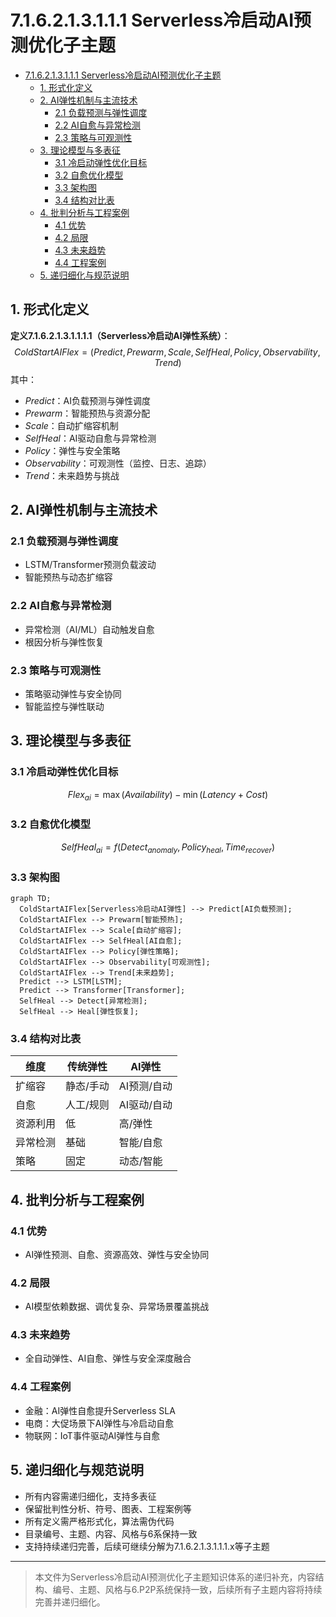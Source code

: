 # 7.1.6.2.1.3.1.1.1 Serverless冷启动AI预测优化子主题


<!-- TOC START -->

- [7.1.6.2.1.3.1.1.1 Serverless冷启动AI预测优化子主题](#716213111-serverless冷启动ai预测优化子主题)
  - [1. 形式化定义](#1-形式化定义)
  - [2. AI弹性机制与主流技术](#2-ai弹性机制与主流技术)
    - [2.1 负载预测与弹性调度](#21-负载预测与弹性调度)
    - [2.2 AI自愈与异常检测](#22-ai自愈与异常检测)
    - [2.3 策略与可观测性](#23-策略与可观测性)
  - [3. 理论模型与多表征](#3-理论模型与多表征)
    - [3.1 冷启动弹性优化目标](#31-冷启动弹性优化目标)
    - [3.2 自愈优化模型](#32-自愈优化模型)
    - [3.3 架构图](#33-架构图)
    - [3.4 结构对比表](#34-结构对比表)
  - [4. 批判分析与工程案例](#4-批判分析与工程案例)
    - [4.1 优势](#41-优势)
    - [4.2 局限](#42-局限)
    - [4.3 未来趋势](#43-未来趋势)
    - [4.4 工程案例](#44-工程案例)
  - [5. 递归细化与规范说明](#5-递归细化与规范说明)

<!-- TOC END -->

## 1. 形式化定义

**定义7.1.6.2.1.3.1.1.1.1（Serverless冷启动AI弹性系统）**：
$$
ColdStartAIFlex = (Predict, Prewarm, Scale, SelfHeal, Policy, Observability, Trend)
$$
其中：

- $Predict$：AI负载预测与弹性调度
- $Prewarm$：智能预热与资源分配
- $Scale$：自动扩缩容机制
- $SelfHeal$：AI驱动自愈与异常检测
- $Policy$：弹性与安全策略
- $Observability$：可观测性（监控、日志、追踪）
- $Trend$：未来趋势与挑战

## 2. AI弹性机制与主流技术

### 2.1 负载预测与弹性调度

- LSTM/Transformer预测负载波动
- 智能预热与动态扩缩容

### 2.2 AI自愈与异常检测

- 异常检测（AI/ML）自动触发自愈
- 根因分析与弹性恢复

### 2.3 策略与可观测性

- 策略驱动弹性与安全协同
- 智能监控与弹性联动

## 3. 理论模型与多表征

### 3.1 冷启动弹性优化目标

$$Flex_{ai} = \max (Availability) - \min (Latency + Cost)$$

### 3.2 自愈优化模型

$$SelfHeal_{ai} = f(Detect_{anomaly}, Policy_{heal}, Time_{recover})$$

### 3.3 架构图

```mermaid
graph TD;
  ColdStartAIFlex[Serverless冷启动AI弹性] --> Predict[AI负载预测];
  ColdStartAIFlex --> Prewarm[智能预热];
  ColdStartAIFlex --> Scale[自动扩缩容];
  ColdStartAIFlex --> SelfHeal[AI自愈];
  ColdStartAIFlex --> Policy[弹性策略];
  ColdStartAIFlex --> Observability[可观测性];
  ColdStartAIFlex --> Trend[未来趋势];
  Predict --> LSTM[LSTM];
  Predict --> Transformer[Transformer];
  SelfHeal --> Detect[异常检测];
  SelfHeal --> Heal[弹性恢复];
```

### 3.4 结构对比表

| 维度 | 传统弹性 | AI弹性 |
|------|----------|--------|
| 扩缩容 | 静态/手动 | AI预测/自动 |
| 自愈 | 人工/规则 | AI驱动/自动 |
| 资源利用 | 低 | 高/弹性 |
| 异常检测 | 基础 | 智能/自愈 |
| 策略 | 固定 | 动态/智能 |

## 4. 批判分析与工程案例

### 4.1 优势

- AI弹性预测、自愈、资源高效、弹性与安全协同

### 4.2 局限

- AI模型依赖数据、调优复杂、异常场景覆盖挑战

### 4.3 未来趋势

- 全自动弹性、AI自愈、弹性与安全深度融合

### 4.4 工程案例

- 金融：AI弹性自愈提升Serverless SLA
- 电商：大促场景下AI弹性与冷启动自愈
- 物联网：IoT事件驱动AI弹性与自愈

## 5. 递归细化与规范说明

- 所有内容需递归细化，支持多表征
- 保留批判性分析、符号、图表、工程案例等
- 所有定义需严格形式化，算法需伪代码
- 目录编号、主题、内容、风格与6系保持一致
- 支持持续递归完善，后续可继续分解为7.1.6.2.1.3.1.1.1.x等子主题

---
> 本文件为Serverless冷启动AI预测优化子主题知识体系的递归补充，内容结构、编号、主题、风格与6.P2P系统保持一致，后续所有子主题内容将持续完善并递归细化。
